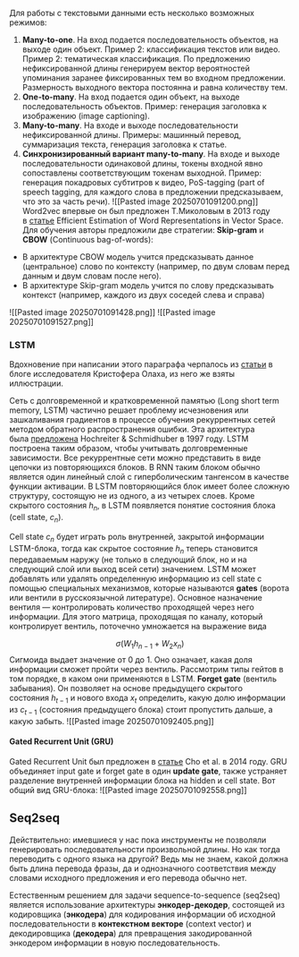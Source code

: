 Для работы с текстовыми данными есть несколько возможных режимов:

1. **Many-to-one**. На вход подается последовательность объектов, на выходе один объект. Пример 2: классификация текстов или видео. Пример 2: тематическая классификация. По предложению нефиксированной длины генерируем вектор вероятностей упоминания заранее фиксированных тем во входном предложении. Размерность выходного вектора постоянна и равна количеству тем.
2. **One-to-many**. На вход подается один объект, на выходе последовательность объектов. Пример: генерация заголовка к изображению (image captioning).
3. **Many-to-many**. На входе и выходе последовательности нефиксированной длины. Примеры: машинный перевод, суммаризация текста, генерация заголовка к статье.
4. **Синхронизированный вариант many-to-many**. На входе и выходе последовательности одинаковой длины, токены входной явно сопоставлены соответствующим токенам выходной. Пример: генерация покадровых субтитров к видео, PoS-tagging (part of speech tagging, для каждого слова в предложении предсказываем, что это за часть речи).
![[Pasted image 20250701091200.png]]
Word2vec впервые он был предложен Т.Миколовым в 2013 году в [статье](https://arxiv.org/abs/1301.3781) Efficient Estimation of Word Representations in Vector Space.
Для обучения авторы предложили две стратегии: **Skip-gram** и **CBOW** (Сontinuous bag-of-words):
- В архитектуре CBOW модель учится предсказывать данное (центральное) слово по контексту (например, по двум словам перед данным и двум словам после него).
- В архитектуре Skip-gram модель учится по слову предсказывать контекст (например, каждого из двух соседей слева и справа)

![[Pasted image 20250701091428.png]]
![[Pasted image 20250701091527.png]]
### LSTM

Вдохновение при написании этого параграфа черпалось из [статьи](https://colah.github.io/posts/2015-08-Understanding-LSTMs) в блоге исследователя Кристофера Олаха, из него же взяты иллюстрации.

Сеть с долговременной и кратковременной памятью (Long short term memory, LSTM) частично решает проблему исчезновения или зашкаливания градиентов в процессе обучения рекуррентных сетей методом обратного распространения ошибки. Эта архитектура была [предложена](http://www.bioinf.jku.at/publications/older/2604.pdf) Hochreiter & Schmidhuber в 1997 году. LSTM построена таким образом, чтобы учитывать долговременные зависимости. Все рекуррентные сети можно представить в виде цепочки из повторяющихся блоков. В RNN таким блоком обычно является один линейный слой с гиперболическим тангенсом в качестве функции активации. В LSTM повторяющийся блок имеет более сложную структуру, состоящую не из одного, а из четырех слоев. Кроме скрытого состояния $h_n$​, в LSTM появляется понятие состояния блока (cell state, $c_n$​). 

Cell state $c_n$ будет играть роль внутренней, закрытой информации LSTM-блока, тогда как скрытое состояние $h_n$ теперь становится передаваемым наружу (не только в следующий блок, но и на следующий слой или выход всей сети) значением. LSTM может добавлять или удалять определенную информацию из cell state с помощью специальных механизмов, которые называются **gates** (ворота или вентили в русскоязычной литературе).
Основное назначение вентиля — контролировать количество проходящей через него информации. Для этого матрица, проходящая по каналу, который контролирует вентиль, поточечно умножается на выражение вида

$$σ(W_1h_{n−1}+W_2x_n)$$
Сигмоида выдает значение от 0 до 1. Оно означает, какая доля информации сможет пройти через вентиль. Рассмотрим типы гейтов в том порядке, в каком они применяются в LSTM.
**Forget gate** (вентиль забывания). Он позволяет на основе предыдущего скрытого состояния $h_{t−1}$​ и нового входа $x_t$ определить, какую долю информации из $c_{t−1}$ (состояния предыдущего блока) стоит пропустить дальше, а какую забыть.
![[Pasted image 20250701092405.png]]
#### Gated Recurrent Unit (GRU)

Gated Recurrent Unit был предложен в [статье](https://arxiv.org/pdf/1406.1078v3.pdf) Cho et al. в 2014 году. GRU объединяет input gate и forget gate в один **update gate**, также устраняет разделение внутренней информации блока на hidden и cell state. Вот общий вид GRU-блока: ![[Pasted image 20250701092558.png]]
## Seq2seq
Действительно: имевшиеся у нас пока инструменты не позволяли генерировать последовательности произвольной длины. Но как тогда переводить с одного языка на другой? Ведь мы не знаем, какой должна быть длина перевода фразы, да и однозначного соответствия между словами исходного предложения и его перевода обычно нет.

Естественным решением для задачи sequence-to-sequence (seq2seq) является использование архитектуры **энкодер-декодер**, состоящей из кодировщика (**энкодера**) для кодирования информации об исходной последовательности в **контекстном векторе** (context vector) и декодировщика (**декодера**) для превращения закодированной энкодером информации в новую последовательность.
